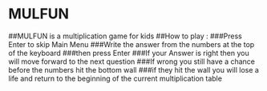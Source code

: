 # MULFUN
##MULFUN is a multiplication game for kids
##How to play :
###Press Enter to skip Main Menu
###Write the answer from the numbers at the top of the keyboard
###then press Enter
###If your Answer is right then you will move forward to the next question
###If wrong you still have a chance before the numbers hit the bottom wall
###if they hit the wall you will lose a life and return to the beginning of the current multiplication table